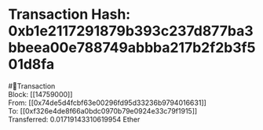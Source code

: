 
Transaction Hash: 0xb1e2117291879b393c237d877ba3bbeea00e788749abbba217b2f2b3f501d8fa
====================================================================================
  
#💸Transaction  
Block: [[14759000]]  
From: [[0x74de5d4fcbf63e00296fd95d33236b9794016631]]  
To: [[0xf326e4de8f66a0bdc0970b79e0924e33c79f1915]]  
Transferred: 0.01719143310619954 Ether